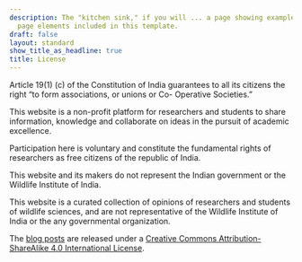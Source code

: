 ```yaml
---
description: The "kitchen sink," if you will ... a page showing examples of type and
  page elements included in this template.
draft: false
layout: standard
show_title_as_headline: true
title: License
---
```


Article 19(1) (c) of the Constitution of India guarantees to all its citizens the right “to form associations, or unions or Co- Operative Societies.” 

This website is a non-profit platform for researchers and students to share information, knowledge and collaborate on ideas in the pursuit of academic excellence.


Participation here is voluntary and  constitute the fundamental rights of researchers as free citizens of the republic of India.

This website and its makers  do not represent the Indian government or the Wildlife Institute of India.

This website is a curated collection of opinions of researchers and students of wildlife sciences,  and are not representative of the Wildlife Institute of India or the any governmental organization. 



The [blog posts](/post/) are released under a [Creative Commons Attribution-ShareAlike 4.0 International License](http://creativecommons.org/licenses/by-sa/4.0/).

<center>
<i class="fab fa-creative-commons fa-2x"></i><i class="fab fa-creative-commons-by fa-2x"></i><i class="fab fa-creative-commons-sa fa-2x"></i>
</center>